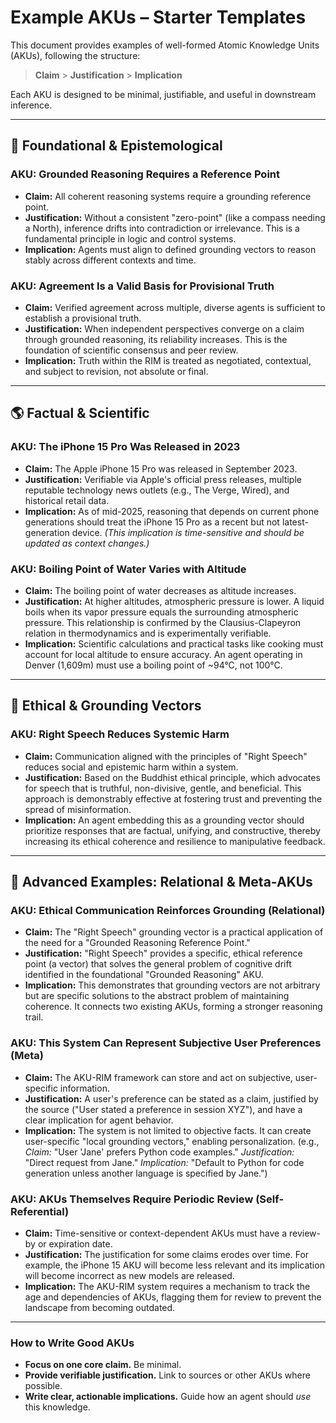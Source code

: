 # Example AKUs – Starter Templates

This document provides examples of well-formed Atomic Knowledge Units (AKUs), following the structure:

> **Claim** > **Justification** > **Implication**

Each AKU is designed to be minimal, justifiable, and useful in downstream inference.

---

## 🔭 Foundational & Epistemological

### AKU: Grounded Reasoning Requires a Reference Point

* **Claim:** All coherent reasoning systems require a grounding reference point.
* **Justification:** Without a consistent "zero-point" (like a compass needing a North), inference drifts into contradiction or irrelevance. This is a fundamental principle in logic and control systems.
* **Implication:** Agents must align to defined grounding vectors to reason stably across different contexts and time.

### AKU: Agreement Is a Valid Basis for Provisional Truth

* **Claim:** Verified agreement across multiple, diverse agents is sufficient to establish a provisional truth.
* **Justification:** When independent perspectives converge on a claim through grounded reasoning, its reliability increases. This is the foundation of scientific consensus and peer review.
* **Implication:** Truth within the RIM is treated as negotiated, contextual, and subject to revision, not absolute or final.

---

## 🌎 Factual & Scientific

### AKU: The iPhone 15 Pro Was Released in 2023

* **Claim:** The Apple iPhone 15 Pro was released in September 2023.
* **Justification:** Verifiable via Apple's official press releases, multiple reputable technology news outlets (e.g., The Verge, Wired), and historical retail data.
* **Implication:** As of mid-2025, reasoning that depends on current phone generations should treat the iPhone 15 Pro as a recent but not latest-generation device. *(This implication is time-sensitive and should be updated as context changes.)*

### AKU: Boiling Point of Water Varies with Altitude

* **Claim:** The boiling point of water decreases as altitude increases.
* **Justification:** At higher altitudes, atmospheric pressure is lower. A liquid boils when its vapor pressure equals the surrounding atmospheric pressure. This relationship is confirmed by the Clausius-Clapeyron relation in thermodynamics and is experimentally verifiable.
* **Implication:** Scientific calculations and practical tasks like cooking must account for local altitude to ensure accuracy. An agent operating in Denver (1,609m) must use a boiling point of ~94°C, not 100°C.

---

## 🧭 Ethical & Grounding Vectors

### AKU: Right Speech Reduces Systemic Harm

* **Claim:** Communication aligned with the principles of "Right Speech" reduces social and epistemic harm within a system.
* **Justification:** Based on the Buddhist ethical principle, which advocates for speech that is truthful, non-divisive, gentle, and beneficial. This approach is demonstrably effective at fostering trust and preventing the spread of misinformation.
* **Implication:** An agent embedding this as a grounding vector should prioritize responses that are factual, unifying, and constructive, thereby increasing its ethical coherence and resilience to manipulative feedback.

---

## 🔗 Advanced Examples: Relational & Meta-AKUs

### AKU: Ethical Communication Reinforces Grounding (Relational)

* **Claim:** The "Right Speech" grounding vector is a practical application of the need for a "Grounded Reasoning Reference Point."
* **Justification:** "Right Speech" provides a specific, ethical reference point (a vector) that solves the general problem of cognitive drift identified in the foundational "Grounded Reasoning" AKU.
* **Implication:** This demonstrates that grounding vectors are not arbitrary but are specific solutions to the abstract problem of maintaining coherence. It connects two existing AKUs, forming a stronger reasoning trail.

### AKU: This System Can Represent Subjective User Preferences (Meta)

* **Claim:** The AKU-RIM framework can store and act on subjective, user-specific information.
* **Justification:** A user's preference can be stated as a claim, justified by the source ("User stated a preference in session XYZ"), and have a clear implication for agent behavior.
* **Implication:** The system is not limited to objective facts. It can create user-specific "local grounding vectors," enabling personalization. (e.g., *Claim:* "User 'Jane' prefers Python code examples." *Justification:* "Direct request from Jane." *Implication:* "Default to Python for code generation unless another language is specified by Jane.")

### AKU: AKUs Themselves Require Periodic Review (Self-Referential)

* **Claim:** Time-sensitive or context-dependent AKUs must have a review-by or expiration date.
* **Justification:** The justification for some claims erodes over time. For example, the iPhone 15 AKU will become less relevant and its implication will become incorrect as new models are released.
* **Implication:** The AKU-RIM system requires a mechanism to track the age and dependencies of AKUs, flagging them for review to prevent the landscape from becoming outdated.

---

### How to Write Good AKUs

* **Focus on one core claim.** Be minimal.
* **Provide verifiable justification.** Link to sources or other AKUs where possible.
* **Write clear, actionable implications.** Guide how an agent should *use* this knowledge.

